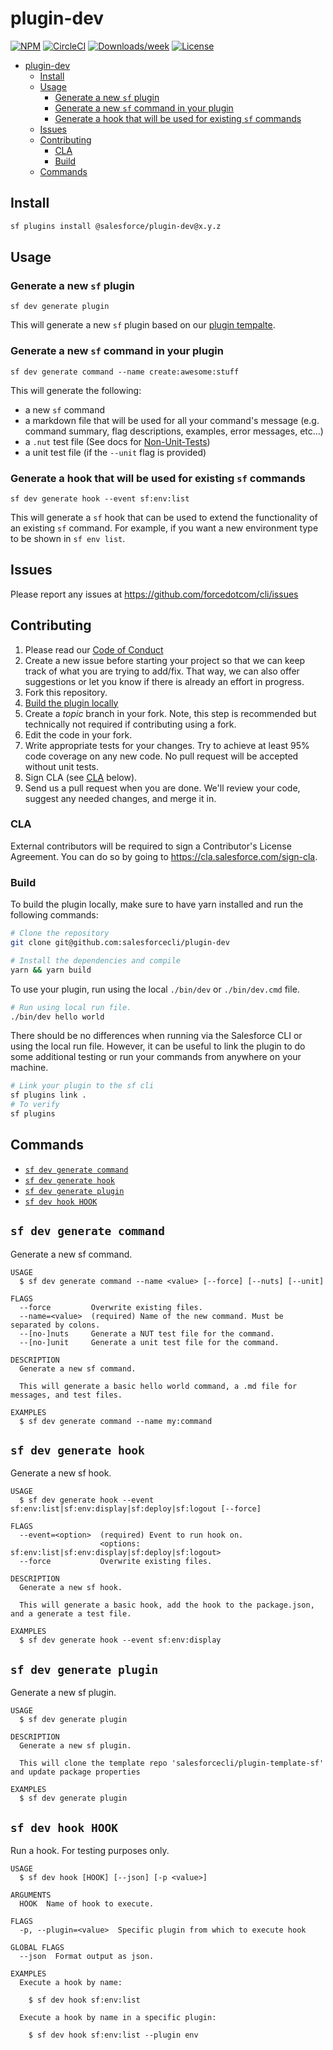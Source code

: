 # plugin-dev

[![NPM](https://img.shields.io/npm/v/@salesforce/plugin-dev.svg?label=@salesforce/plugin-dev)](https://www.npmjs.com/package/@salesforce/plugin-dev) [![CircleCI](https://circleci.com/gh/salesforcecli/plugin-dev/tree/main.svg?style=shield)](https://circleci.com/gh/salesforcecli/plugin-dev/tree/main) [![Downloads/week](https://img.shields.io/npm/dw/@salesforce/plugin-dev.svg)](https://npmjs.org/package/@salesforce/plugin-dev) [![License](https://img.shields.io/badge/License-BSD%203--Clause-brightgreen.svg)](https://raw.githubusercontent.com/salesforcecli/plugin-dev/main/LICENSE.txt)

- [plugin-dev](#plugin-dev)
  - [Install](#install)
  - [Usage](#usage)
    - [Generate a new `sf` plugin](#generate-a-new-sf-plugin)
    - [Generate a new `sf` command in your plugin](#generate-a-new-sf-command-in-your-plugin)
    - [Generate a hook that will be used for existing `sf` commands](#generate-a-hook-that-will-be-used-for-existing-sf-commands)
  - [Issues](#issues)
  - [Contributing](#contributing)
    - [CLA](#cla)
    - [Build](#build)
  - [Commands](#commands)

## Install

```bash
sf plugins install @salesforce/plugin-dev@x.y.z
```

## Usage

### Generate a new `sf` plugin

```
sf dev generate plugin
```

This will generate a new `sf` plugin based on our [plugin tempalte](https://github.com/salesforcecli/plugin-template-sf).

### Generate a new `sf` command in your plugin

```
sf dev generate command --name create:awesome:stuff
```

This will generate the following:

- a new `sf` command
- a markdown file that will be used for all your command's message (e.g. command summary, flag descriptions, examples, error messages, etc...)
- a `.nut` test file (See docs for [Non-Unit-Tests](https://github.com/salesforcecli/cli-plugins-testkit#description))
- a unit test file (if the `--unit` flag is provided)

### Generate a hook that will be used for existing `sf` commands

```
sf dev generate hook --event sf:env:list
```

This will generate a `sf` hook that can be used to extend the functionality of an existing `sf` command. For example, if you want a new environment type to be shown in `sf env list`.

## Issues

Please report any issues at https://github.com/forcedotcom/cli/issues

## Contributing

1. Please read our [Code of Conduct](CODE_OF_CONDUCT.md)
2. Create a new issue before starting your project so that we can keep track of
   what you are trying to add/fix. That way, we can also offer suggestions or
   let you know if there is already an effort in progress.
3. Fork this repository.
4. [Build the plugin locally](#build)
5. Create a _topic_ branch in your fork. Note, this step is recommended but technically not required if contributing using a fork.
6. Edit the code in your fork.
7. Write appropriate tests for your changes. Try to achieve at least 95% code coverage on any new code. No pull request will be accepted without unit tests.
8. Sign CLA (see [CLA](#cla) below).
9. Send us a pull request when you are done. We'll review your code, suggest any needed changes, and merge it in.

### CLA

External contributors will be required to sign a Contributor's License
Agreement. You can do so by going to https://cla.salesforce.com/sign-cla.

### Build

To build the plugin locally, make sure to have yarn installed and run the following commands:

```bash
# Clone the repository
git clone git@github.com:salesforcecli/plugin-dev

# Install the dependencies and compile
yarn && yarn build
```

To use your plugin, run using the local `./bin/dev` or `./bin/dev.cmd` file.

```bash
# Run using local run file.
./bin/dev hello world
```

There should be no differences when running via the Salesforce CLI or using the local run file. However, it can be useful to link the plugin to do some additional testing or run your commands from anywhere on your machine.

```bash
# Link your plugin to the sf cli
sf plugins link .
# To verify
sf plugins
```

## Commands

<!-- commands -->

- [`sf dev generate command`](#sf-dev-generate-command)
- [`sf dev generate hook`](#sf-dev-generate-hook)
- [`sf dev generate plugin`](#sf-dev-generate-plugin)
- [`sf dev hook HOOK`](#sf-dev-hook-hook)

## `sf dev generate command`

Generate a new sf command.

```
USAGE
  $ sf dev generate command --name <value> [--force] [--nuts] [--unit]

FLAGS
  --force         Overwrite existing files.
  --name=<value>  (required) Name of the new command. Must be separated by colons.
  --[no-]nuts     Generate a NUT test file for the command.
  --[no-]unit     Generate a unit test file for the command.

DESCRIPTION
  Generate a new sf command.

  This will generate a basic hello world command, a .md file for messages, and test files.

EXAMPLES
  $ sf dev generate command --name my:command
```

## `sf dev generate hook`

Generate a new sf hook.

```
USAGE
  $ sf dev generate hook --event sf:env:list|sf:env:display|sf:deploy|sf:logout [--force]

FLAGS
  --event=<option>  (required) Event to run hook on.
                    <options: sf:env:list|sf:env:display|sf:deploy|sf:logout>
  --force           Overwrite existing files.

DESCRIPTION
  Generate a new sf hook.

  This will generate a basic hook, add the hook to the package.json, and a generate a test file.

EXAMPLES
  $ sf dev generate hook --event sf:env:display
```

## `sf dev generate plugin`

Generate a new sf plugin.

```
USAGE
  $ sf dev generate plugin

DESCRIPTION
  Generate a new sf plugin.

  This will clone the template repo 'salesforcecli/plugin-template-sf' and update package properties

EXAMPLES
  $ sf dev generate plugin
```

## `sf dev hook HOOK`

Run a hook. For testing purposes only.

```
USAGE
  $ sf dev hook [HOOK] [--json] [-p <value>]

ARGUMENTS
  HOOK  Name of hook to execute.

FLAGS
  -p, --plugin=<value>  Specific plugin from which to execute hook

GLOBAL FLAGS
  --json  Format output as json.

EXAMPLES
  Execute a hook by name:

    $ sf dev hook sf:env:list

  Execute a hook by name in a specific plugin:

    $ sf dev hook sf:env:list --plugin env
```

<!-- commandsstop -->

